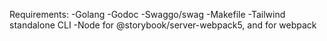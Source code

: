Requirements:
-Golang
-Godoc
-Swaggo/swag
-Makefile
-Tailwind standalone CLI
-Node for @storybook/server-webpack5, and for webpack